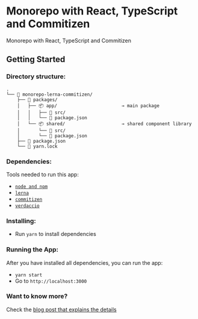 # Monorepo with React, TypeScript and Commitizen
Monorepo with React, TypeScript and Commitizen

## Getting Started

### Directory structure:

```
.
└── 📂 monorepo-lerna-commitizen/
    ├── 📂 packages/
    │   ├── 📦 app/                        → main package
    │   │   ├── 📂 src/
    │   │   └── 📄 package.json
    │   └── 📦 shared/                     → shared component library
    │       └── 📂 src/
    │       └── 📄 package.json
    ├── 📄 package.json
    └── 📄 yarn.lock
```

### Dependencies:
Tools needed to run this app:
- [`node and npm`](https://nodejs.org/en/)
- [`lerna`](https://lerna.js.org/)
- [`commitizen`](https://github.com/commitizen/cz-cli#installing-the-command-line-tool)
- [`verdaccio`](https://verdaccio.org/docs/installation/)

### Installing:
* Run `yarn` to install dependencies

### Running the App:
After you have installed all dependencies, you can run the app:

- `yarn start`
- Go to `http://localhost:3000`

### Want to know more?

Check the [blog post that explains the details](https://blog.codecentric.de/en/2021/02/automating-package-publishing-in-javascript-projects)
